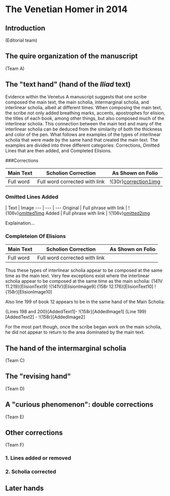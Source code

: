 # The Venetian Homer in 2014 #

## Introduction

(Editorial team)

## The quire organization of the manuscript ##

(Team A)

## The "text hand" (hand of the *Iliad* text) ##

Evidence within the Venetus A manuscript suggests that one scribe composed the main text, the main scholia, intermarginal scholia, and interlinear scholia, albeit at different times. When composing the main text, the scribe not only added breathing marks, accents, apostrophes for elision, the titles of each book, among other things, but also composed much of the interlinear scholia. This connection between the main text and many of the interlinear scholia can be deduced from the similarity of both the thickness and color of the pen. What follows are examples of the types of  interlinear scholia that were made by the same hand that created the main text. The examples are divided into three different categories: Corrections, Omitted Lines that are then added, and Completed Elisions. 

###Corrections

Main Text | Scholion Correction | As Shown on Folio
--- | --- | ---
Full word | Full word corrected with link | !{30r}[correction1img]

[correction1img]: urn:cite:hmt:vaimg.VA030RN-0031@0.1632,0.4303,0.0302,0.0235

### Omitted Lines Added

 | Text | Image
--- | --- | ---
Original | Full phrase with link | !{106v}[omitted1img]
Added | Full phrase with link | !{106v}[omitted2img]

Explaination...

[omitted1img]: urn:cite:hmt:vaimg.VA106VN-0609@0.4064,0.8074,0.4194,0.0211
[omitted2img]: urn:cite:hmt:vaimg.VA106VN-0609@0.4414,0.5508,0.4735,0.0241

### Completeion Of Elisions

Main Text | Scholion Correction | As Shown on Folio
--- | --- | ---
Full word | Full word corrected with link |

Thus these types of interlinear scholia appear to be composed at the same time as the main text. Very few exceptions exist where the interlinear scholia appear to be composed at the same time as the main scholia:
{141V 11.219}[ElisionText9] !{141V}[ElisionImage9] 
{158r 12.176}[ElisionText10] !{158r}[ElisionImage10]

Also line 199 of book 12 appears to be in the same hand of the Main Scholia:

{Lines 198 and 200}[AddedText1]- !{158r}[AddedImage1]
{Line 199}[AddedText2] - !{158r}[AddedImage2]

 For the most part though, once the scribe began work on the main scholia, he did not appear to return to the area dominated by the main text.

## The hand of the intermarginal scholia ##


(Team C)


## The "revising hand" ##

(Team D)


## A "curious phenomenon":  double corrections ##


(Team E)


## Other corrections ##

(Team F)

### 1. Lines added or removed ###

### 2. Scholia corrected ###


## Later hands ##





